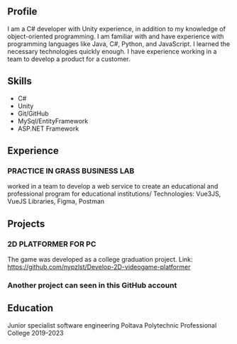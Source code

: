 ## Profile
I am a C# developer with Unity experience, in addition to my knowledge of object-oriented programming. I am familiar with and have experience with programming languages like Java, C#, Python, and JavaScript. I learned the necessary technologies quickly enough. I have experience working in a team to develop a product for a customer.
## Skills
- C#
- Unity
- Git/GitHub
- MySql/EntityFramework
- ASP.NET Framework

## Experience 
### PRACTICE IN GRASS BUSINESS LAB
worked in a team to develop a web service to create an educational and professional program for educational institutions/
Technologies: Vue3JS,
VueJS Libraries, Figma, Postman

## Projects
### 2D PLATFORMER FOR PC
The game was developed as a college graduation project.
Link: https://github.com/nypzlst/Develop-2D-videogame-platformer

### Another project can seen in this GitHub account

## Education
Junior specialist software engineering 
Poltava Polytechnic Professional College 2019-2023
